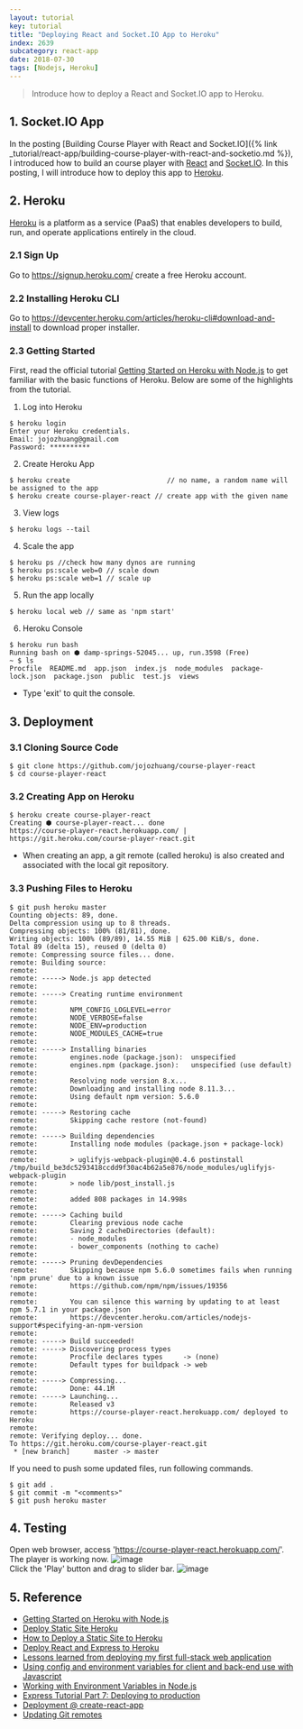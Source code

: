 ```yaml
---
layout: tutorial
key: tutorial
title: "Deploying React and Socket.IO App to Heroku"
index: 2639
subcategory: react-app
date: 2018-07-30
tags: [Nodejs, Heroku]
---
```


> Introduce how to deploy a React and Socket.IO app to Heroku.

## 1. Socket.IO App
In the posting [Building Course Player with React and Socket.IO]({% link _tutorial/react-app/building-course-player-with-react-and-socketio.md %}), I introduced how to build an course player with [React](https://reactjs.org/) and [Socket.IO](https://socket.io/). In this posting, I will introduce how to deploy this app to [Heroku](https://www.heroku.com/).

## 2. Heroku
[Heroku](https://www.heroku.com/) is a platform as a service (PaaS) that enables developers to build, run, and operate applications entirely in the cloud.
### 2.1 Sign Up
Go to https://signup.heroku.com/ create a free Heroku account.
### 2.2 Installing Heroku CLI
Go to https://devcenter.heroku.com/articles/heroku-cli#download-and-install to download proper installer.
### 2.3 Getting Started
First, read the official tutorial [Getting Started on Heroku with Node.js](https://devcenter.heroku.com/articles/getting-started-with-nodejs#introduction) to get familiar with the basic functions of Heroku. Below are some of the highlights from the tutorial.  
1) Log into Heroku
```raw
$ heroku login
Enter your Heroku credentials.
Email: jojozhuang@gmail.com
Password: **********
```
2) Create Heroku App
```raw
$ heroku create                        // no name, a random name will be assigned to the app
$ heroku create course-player-react // create app with the given name
```
3) View logs
```raw
$ heroku logs --tail
```
4) Scale the app
```raw
$ heroku ps //check how many dynos are running
$ heroku ps:scale web=0 // scale down
$ heroku ps:scale web=1 // scale up
```
5) Run the app locally
```raw
$ heroku local web // same as 'npm start'
```
6) Heroku Console
```raw
$ heroku run bash
Running bash on ⬢ damp-springs-52045... up, run.3598 (Free)
~ $ ls
Procfile  README.md  app.json  index.js  node_modules  package-lock.json  package.json	public	test.js  views
```
* Type 'exit' to quit the console.

## 3. Deployment
### 3.1 Cloning Source Code
```raw
$ git clone https://github.com/jojozhuang/course-player-react
$ cd course-player-react
```
### 3.2 Creating App on Heroku
```raw
$ heroku create course-player-react
Creating ⬢ course-player-react... done
https://course-player-react.herokuapp.com/ | https://git.heroku.com/course-player-react.git
```
* When creating an app, a git remote (called heroku) is also created and associated with the local git repository.

### 3.3 Pushing Files to Heroku
```raw
$ git push heroku master
Counting objects: 89, done.
Delta compression using up to 8 threads.
Compressing objects: 100% (81/81), done.
Writing objects: 100% (89/89), 14.55 MiB | 625.00 KiB/s, done.
Total 89 (delta 15), reused 0 (delta 0)
remote: Compressing source files... done.
remote: Building source:
remote:
remote: -----> Node.js app detected
remote:
remote: -----> Creating runtime environment
remote:        
remote:        NPM_CONFIG_LOGLEVEL=error
remote:        NODE_VERBOSE=false
remote:        NODE_ENV=production
remote:        NODE_MODULES_CACHE=true
remote:
remote: -----> Installing binaries
remote:        engines.node (package.json):  unspecified
remote:        engines.npm (package.json):   unspecified (use default)
remote:        
remote:        Resolving node version 8.x...
remote:        Downloading and installing node 8.11.3...
remote:        Using default npm version: 5.6.0
remote:
remote: -----> Restoring cache
remote:        Skipping cache restore (not-found)
remote:
remote: -----> Building dependencies
remote:        Installing node modules (package.json + package-lock)
remote:        
remote:        > uglifyjs-webpack-plugin@0.4.6 postinstall /tmp/build_be3dc5293418ccdd9f30ac4b62a5e876/node_modules/uglifyjs-webpack-plugin
remote:        > node lib/post_install.js
remote:        
remote:        added 808 packages in 14.998s
remote:
remote: -----> Caching build
remote:        Clearing previous node cache
remote:        Saving 2 cacheDirectories (default):
remote:        - node_modules
remote:        - bower_components (nothing to cache)
remote:
remote: -----> Pruning devDependencies
remote:        Skipping because npm 5.6.0 sometimes fails when running 'npm prune' due to a known issue
remote:        https://github.com/npm/npm/issues/19356
remote:        
remote:        You can silence this warning by updating to at least npm 5.7.1 in your package.json
remote:        https://devcenter.heroku.com/articles/nodejs-support#specifying-an-npm-version
remote:
remote: -----> Build succeeded!
remote: -----> Discovering process types
remote:        Procfile declares types     -> (none)
remote:        Default types for buildpack -> web
remote:
remote: -----> Compressing...
remote:        Done: 44.1M
remote: -----> Launching...
remote:        Released v3
remote:        https://course-player-react.herokuapp.com/ deployed to Heroku
remote:
remote: Verifying deploy... done.
To https://git.heroku.com/course-player-react.git
 * [new branch]      master -> master
```
If you need to push some updated files, run following commands.
```raw
$ git add .
$ git commit -m "<comments>"
$ git push heroku master
```
## 4. Testing
Open web browser, access 'https://course-player-react.herokuapp.com/'. The player is working now.
![image](/assets/images/frontend/2639/home.png)  
Click the 'Play' button and drag to slider bar.
![image](/assets/images/frontend/2639/play.png)  

## 5. Reference
* [Getting Started on Heroku with Node.js](https://devcenter.heroku.com/articles/getting-started-with-nodejs#introduction)
* [Deploy Static Site Heroku](https://gist.github.com/wh1tney/2ad13aa5fbdd83f6a489)
* [How to Deploy a Static Site to Heroku](http://blog.teamtreehouse.com/deploy-static-site-heroku)
* [Deploy React and Express to Heroku](https://daveceddia.com/deploy-react-express-app-heroku/)
* [Lessons learned from deploying my first full-stack web application](https://medium.freecodecamp.org/lessons-learned-from-deploying-my-first-full-stack-web-application-34f94ec0a286)
* [Using config and environment variables for client and back-end use with Javascript](https://www.jaygould.co.uk/devops/2017/08/18/using-environment-config-variables-node.html)
* [Working with Environment Variables in Node.js](https://www.twilio.com/blog/2017/08/working-with-environment-variables-in-node-js.html)
* [Express Tutorial Part 7: Deploying to production](https://developer.mozilla.org/en-US/docs/Learn/Server-side/Express_Nodejs/deployment)
* [Deployment @ create-react-app](https://github.com/facebook/create-react-app/blob/master/packages/react-scripts/template/README.md#deployment)
* [Updating Git remotes](https://devcenter.heroku.com/articles/renaming-apps#updating-git-remotes)
